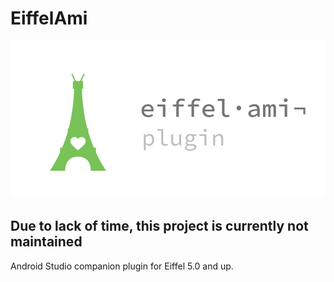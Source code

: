 # EiffelAmi

![Logo](./logo_full.svg)

## Due to lack of time, this project is currently not maintained

Android Studio companion plugin for Eiffel 5.0 and up.
